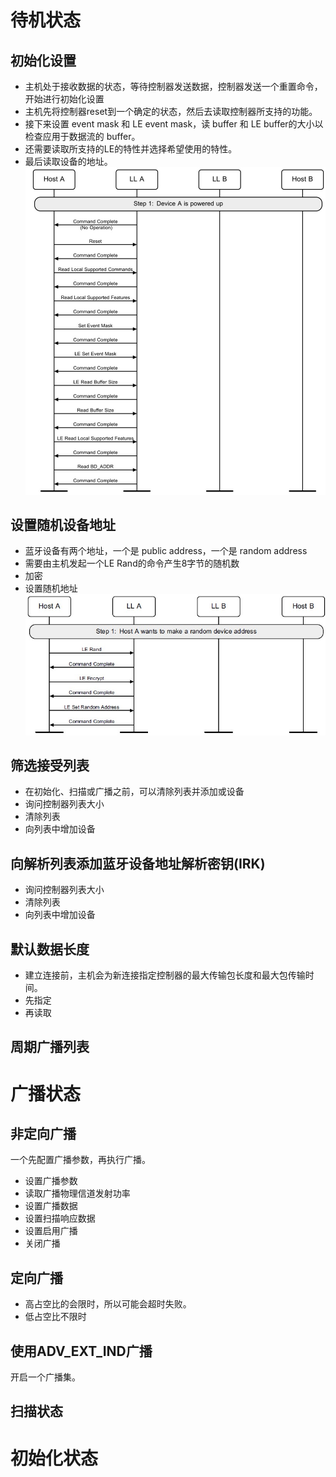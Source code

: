 # 待机状态
## 初始化设置
- 主机处于接收数据的状态，等待控制器发送数据，控制器发送一个重置命令，开始进行初始化设置
- 主机先将控制器reset到一个确定的状态，然后去读取控制器所支持的功能。
- 接下来设置 event mask 和 LE event mask，读 buffer 和 LE buffer的大小以检查应用于数据流的 buffer。
- 还需要读取所支持的LE的特性并选择希望使用的特性。
- 最后读取设备的地址。
![initial setup](Low_energy_controller/initial_setup.jpg)
## 设置随机设备地址
- 蓝牙设备有两个地址，一个是 public address，一个是 random address
- 需要由主机发起一个LE Rand的命令产生8字节的随机数
- 加密
- 设置随机地址
![initial setup](Low_energy_controller/random_device_address.jpg)
## 筛选接受列表
- 在初始化、扫描或广播之前，可以清除列表并添加或设备
- 询问控制器列表大小
- 清除列表
- 向列表中增加设备
## 向解析列表添加蓝牙设备地址解析密钥(IRK)
- 询问控制器列表大小
- 清除列表
- 向列表中增加设备
## 默认数据长度
- 建立连接前，主机会为新连接指定控制器的最大传输包长度和最大包传输时间。
- 先指定
- 再读取
## 周期广播列表


# 广播状态
## 非定向广播
一个先配置广播参数，再执行广播。
- 设置广播参数
- 读取广播物理信道发射功率
- 设置广播数据
- 设置扫描响应数据
- 设置启用广播
- 关闭广播
## 定向广播
- 高占空比的会限时，所以可能会超时失败。
- 低占空比不限时
## 使用ADV_EXT_IND广播
开启一个广播集。




## 扫描状态




# 初始化状态





















































